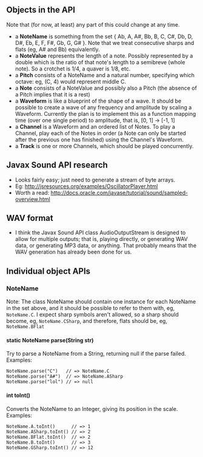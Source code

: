 ## Objects in the API

Note that (for now, at least) any part of this could change at any time.

* a **NoteName** is something from the set { Ab, A, A#, Bb, B, C, C#, Db, D, D#, Eb, E, F, F#, Gb, G, G# }. Note that we treat consecutive sharps and flats (eg, A# and Bb) equivalently.
* a **NoteValue** represents the length of a note. Possibly represented by a double which is the ratio of that note's length to a semibreve (whole note). So a crotchet is 1/4, a quaver is 1/8, etc.
* a **Pitch** consists of a NoteName and a natural number, specifying which octave: eg, (C, 4) would represent middle C.
* a **Note** consists of a NoteValue and possibly also a Pitch (the absence of a Pitch implies that it is a rest)
* a **Waveform** is like a blueprint of the shape of a wave. It should be possible to create a wave of any frequency and amplitude by scaling a Waveform. Currently the plan is to implement this as a function mapping time (over one single period) to amplitude, that is, [0, 1] -> [-1, 1]
* a **Channel** is a Waveform and an ordered list of Notes. To play a Channel, play each of the Notes in order (a Note can only be started after the previous one has finished) using the Channel's Waveform.
* a **Track** is one or more Channels, which should be played concurrently.

## Javax Sound API research

* Looks fairly easy; just need to generate a stream of byte arrays.
* Eg: http://jsresources.org/examples/OscillatorPlayer.html
* Worth a read: http://docs.oracle.com/javase/tutorial/sound/sampled-overview.html

## WAV format

* I think the Javax Sound API class AudioOutputStream is designed to allow for
  multiple outputs; that is, playing directly, or generating WAV data, or
  generating MP3 data, or anything. That probably means that the WAV generation
  has already been done for us.

## Individual object APIs

### NoteName

Note: The class NoteName should contain one instance for each NoteName in the set above, and it should be possible to refer to them with, eg, `NoteName.C`. I expect sharp symbols aren't allowed, so a sharp should become, eg, `NoteName.CSharp`, and therefore, flats should be, eg, `NoteName.BFlat`

#### static NoteName parse(String str)
Try to parse a NoteName from a String, returning null if the parse failed. Examples:

    NoteName.parse("C")   // => NoteName.C
    NoteName.parse("A#")  // => NoteName.ASharp
    NoteName.parse("lol") // => null

#### int toInt()
Converts the NoteName to an Integer, giving its position in the scale. Examples:

    NoteName.A.toInt()      // => 1
    NoteName.ASharp.toInt() // => 2
    NoteName.BFlat.toInt()  // => 2
    NoteName.B.toInt()      // => 3
    NoteName.GSharp.toInt() // => 12

